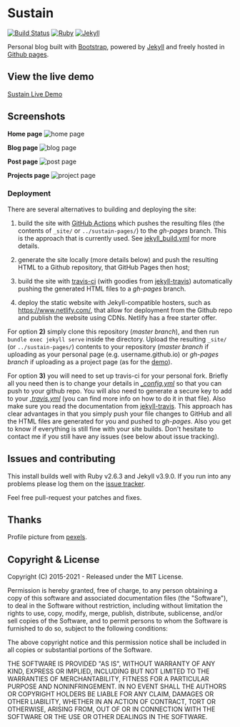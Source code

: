 # Sustain

[![Build Status](https://github.com/jekyllt/sustain/actions/workflows/jekyll_build.yml/badge.svg)](https://github.com/jekyllt/sustain/actions/workflows/jekyll_build.yml)
[![Ruby](https://img.shields.io/badge/ruby-2.6.3-blue.svg?style=flat)](http://travis-ci.org/jekyllt/sustain)
[![Jekyll](https://img.shields.io/badge/jekyll-3.9.0-blue.svg?style=flat)](http://travis-ci.org/jekyllt/sustain)

Personal blog built with [Bootstrap](http://getbootstrap.com/), powered by [Jekyll](http://jekyllrb.com/) and freely
hosted in [Github pages](https://pages.github.com/).


## View the live demo

[Sustain Live Demo](https://jekyllt.github.io/sustain)


## Screenshots

**Home page**
![home page](https://raw.githubusercontent.com/jekyllt/sustain/gh-pages/assets/images/screen1.png)

**Blog page**
![blog page](https://raw.githubusercontent.com/jekyllt/sustain/gh-pages/assets/images/screen2.png)

**Post page**
![post page](https://raw.githubusercontent.com/jekyllt/sustain/gh-pages/assets/images/screen3.png)

**Projects page**
![project page](https://raw.githubusercontent.com/jekyllt/sustain/gh-pages/assets/images/screen4.png)


### Deployment

There are several alternatives to building and deploying the site:

1. build the site with [GitHub Actions](https://github.com/features/actions) which pushes 
the resulting files (the contents of `_site/` or `../sustain-pages/`) 
to the *gh-pages* branch. This is the approach that is currently used. See 
[jekyll_build.yml](.github/workflows/jekyll_build.yml) for more details.

2. generate the site locally (more details below) and push the resulting
HTML to a Github repository, that GitHub Pages then host;

3. build the site with [travis-ci](https://travis-ci.org/) (with goodies from
[jekyll-travis](https://github.com/mfenner/jekyll-travis)) automatically pushing the
generated HTML files to a *gh-pages* branch.

4. deploy the static website with Jekyll-compatible hosters, such as https://www.netlify.com/, that allow for deployment from the Github repo and publish the website using CDNs. Netlify has a free starter offer.

For option **2)** simply clone this repository (*master branch*), and then run
`bundle exec jekyll serve` inside the directory. Upload the resulting `_site/` (or `../sustain-pages/`)
contents to your repository (*master branch* if uploading as your personal page
(e.g. username.github.io) or *gh-pages branch* if uploading as a project page
(as for the [demo](https://github.com/jekyllt/sustain/tree/gh-pages)).

For option **3)** you will need to set up travis-ci for your personal fork. Briefly all you
need then is to change your details in *[\_config.yml](_config.yml)* so that you can push
to your github repo. You will also need to generate a secure key to add to your
*[.travis.yml](.travis.yml)* (you can find more info on how to do it in that file).
Also make sure you read the documentation from
[jekyll-travis](https://github.com/mfenner/jekyll-travis). This approach has clear
advantages in that you simply push your file changes to GitHub and all the HTML files
are generated for you and pushed to *gh-pages*. Also you get to know if everything is
still fine with your site builds. Don't hesitate to contact me if you still have any
issues (see below about issue tracking).


## Issues and contributing

This install builds well with Ruby v2.6.3 and Jekyll v3.9.0. If you run into any problems please log them on the [issue tracker](https://github.com/jekyllt/sustain/issues).

Feel free pull-request your patches and fixes.


## Thanks

Profile picture from [pexels](https://www.pexels.com/photo/portrait-black-african-ethnicity-person-9494/).


## Copyright & License

Copyright (C) 2015-2021 - Released under the MIT License.

Permission is hereby granted, free of charge, to any person obtaining a copy of this software and associated documentation files (the "Software"), to deal in the Software without restriction, including without limitation the rights to use, copy, modify, merge, publish, distribute, sublicense, and/or sell copies of the Software, and to permit persons to whom the Software is furnished to do so, subject to the following conditions:

The above copyright notice and this permission notice shall be included in all copies or substantial portions of the Software.

THE SOFTWARE IS PROVIDED "AS IS", WITHOUT WARRANTY OF ANY KIND, EXPRESS OR IMPLIED, INCLUDING BUT NOT LIMITED TO THE WARRANTIES OF MERCHANTABILITY, FITNESS FOR A PARTICULAR PURPOSE AND
NONINFRINGEMENT. IN NO EVENT SHALL THE AUTHORS OR COPYRIGHT HOLDERS BE LIABLE FOR ANY CLAIM, DAMAGES OR OTHER LIABILITY, WHETHER IN AN ACTION OF CONTRACT, TORT OR OTHERWISE, ARISING FROM, OUT OF OR IN CONNECTION WITH THE SOFTWARE OR THE USE OR OTHER DEALINGS IN THE SOFTWARE.
